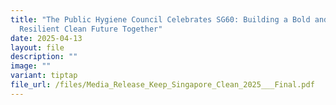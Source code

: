 ```yaml
---
title: "The Public Hygiene Council Celebrates SG60: Building a Bold and
  Resilient Clean Future Together"
date: 2025-04-13
layout: file
description: ""
image: ""
variant: tiptap
file_url: /files/Media_Release_Keep_Singapore_Clean_2025___Final.pdf
---
```

